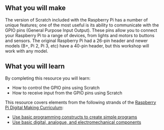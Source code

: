 ## What you will make
The version of Scratch included with the Raspberry Pi has a number of unique features; one of the most useful is its ability to communicate with the GPIO pins (General Purpose Input Output). These pins allow you to connect your Raspberry Pi to a range of devices, from lights and motors to buttons and sensors. The original Raspberry Pi had a 26-pin header and newer models (B+, Pi 2, Pi 3, etc) have a 40-pin header, but this workshop will work with any model.

## What you will learn
By completing this resource you will learn:

- How to control the GPIO pins using Scratch
- How to receive input from the GPIO pins using Scratch

This resource covers elements from the following strands of the [Raspberry Pi Digital Making Curriculum](https://www.raspberrypi.org/curriculum/):

- [Use basic programming constructs to create simple programs](https://www.raspberrypi.org/curriculum/programming/creator)
- [Use basic digital, analogue, and electromechanical components](https://www.raspberrypi.org/curriculum/physical-computing/creator)

